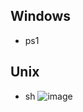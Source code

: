 ## Windows
* ps1
## Unix
* sh
![image](https://github.com/user-attachments/assets/e074b7db-7ab9-4cb2-9bf7-1cad2868d451)
